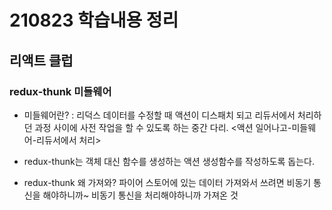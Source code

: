 # 210823 학습내용 정리

## 리액트 클럽
### redux-thunk 미들웨어
- 미들웨어란? : 리덕스 데이터를 수정할 때 액션이 디스패치 되고 리듀서에서 처리하던 과정 사이에 사전 작업을 
할 수 있도록 하는 중간 다리. <액션 일어나고-미들웨어-리듀서에서 처리>

- redux-thunk는 객체 대신 함수를 생성하는 액션 생성함수를 작성하도록 돕는다.

- redux-thunk 왜 가져와? 파이어 스토어에 있는 데이터 가져와서 쓰려면 비동기 통신을 해야하니까~ 비동기 통신을 처리해야하니까 가져온 것